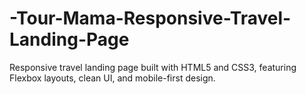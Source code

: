 # -Tour-Mama-Responsive-Travel-Landing-Page
Responsive travel landing page built with HTML5 and CSS3, featuring Flexbox layouts, clean UI, and mobile-first design.
